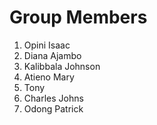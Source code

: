 # Group Members

1. Opini Isaac
2. Diana Ajambo
3. Kalibbala Johnson
4. Atieno Mary
5. Tony
6. Charles Johns
7. Odong Patrick
